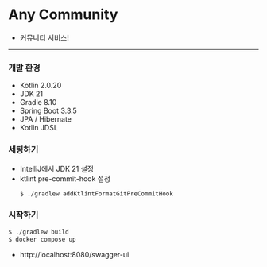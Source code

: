 # Any Community

- 커뮤니티 서비스!

---

### 개발 환경
* Kotlin 2.0.20
* JDK 21
* Gradle 8.10
* Spring Boot 3.3.5
* JPA / Hibernate
* Kotlin JDSL

### 세팅하기
- IntelliJ에서 JDK 21 설정
- ktlint pre-commit-hook 설정
    ```shell
    $ ./gradlew addKtlintFormatGitPreCommitHook
    ```

### 시작하기

```bash
$ ./gradlew build
$ docker compose up
```

- http://localhost:8080/swagger-ui
